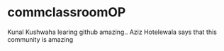 # commclassroomOP

Kunal Kushwaha learing github amazing..
Aziz Hotelewala says that this community is amazing
